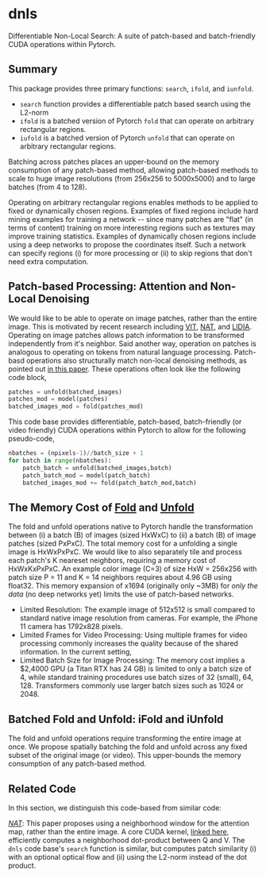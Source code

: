 # dnls
Differentiable Non-Local Search: A suite of patch-based and batch-friendly CUDA operations within Pytorch.

## Summary

This package provides three primary functions: `search`, `ifold`, and `iunfold`.
- `search` function provides a differentiable patch based search using the L2-norm
- `ifold` is a batched version of Pytorch `fold` that can operate on arbitrary rectangular regions. 
- `iufold` is a batched version of Pytorch `unfold` that can operate on arbitrary rectangular regions. 

Batching across patches places an upper-bound on the 
memory consumption of any patch-based method, allowing patch-based methods
to scale to huge image resolutions (from 256x256 to 5000x5000) and to large batches (from 4 to 128). 

Operating on arbitrary rectangular regions enables methods to be applied
to fixed or dynamically chosen regions.
Examples of fixed regions include hard mining examples for training a network -- since many patches are "flat" (in terms of content) training on more interesting regions such as textures may improve training statistics. Examples of dynamically chosen regions include using a deep networks to propose the coordinates itself. Such a network can specify regions (i) for more processing or (ii) to skip regions that don't need extra computation.


## Patch-based Processing: Attention and Non-Local Denoising

We would like to be able to operate on image patches, rather than the entire image. 
This is motivated by recent research including [VIT](https://arxiv.org/pdf/2010.11929.pdf), [NAT](https://arxiv.org/abs/2204.07143), and [LIDIA](https://arxiv.org/pdf/1911.07167.pdf).
Operating on image patches allows patch information to be transformed independently from it's neighbor.
Said another way, operation on patches is analogous to operating on tokens from natural language processing.
Patch-basd operations also structurally match non-local denoising methods, as pointed out
[in this paper](https://openreview.net/pdf?id=MmujBClawFo). 
These operations often look like the following code block,

```python
patches = unfold(batched_images)
patches_mod = model(patches)
batched_images_mod = fold(patches_mod)
```

This code base provides differentiable, patch-based, 
batch-friendly (or video friendly) CUDA operations 
within Pytorch to allow for the following pseudo-code,


```python
nbatches = (npixels-1)//batch_size + 1
for batch in range(nbatches):
    patch_batch = unfold(batched_images,batch)
    patch_batch_mod = model(patch_batch)
    batched_images_mod += fold(patch_batch_mod,batch)
```

## The Memory Cost of [Fold](https://pytorch.org/docs/stable/generated/torch.nn.Fold.html) and [Unfold](https://pytorch.org/docs/stable/generated/torch.nn.Unfold.html)

The fold and unfold operations native to Pytorch handle the transformation between (i) a batch (B) of images (sized HxWxC) to (ii) a batch (B) of image patches (sized PxPxC). 
The total memory cost for a unfolding a single image is HxWxPxPxC. We would like to also separately tile and process each patch's K neareset neighbors, requiring
a memory cost of HxWxKxPxPxC. An example color image (C=3) of size HxW = 256x256 with patch size P = 11 and K = 14 neighbors requires about 4.96 GB using float32. 
This memory expansion of x1694 (originally only ~3MB) for *only the data* (no deep networks yet) limits the use of patch-based networks.

- Limited Resolution: The example image of 512x512 is small compared to standard native image resolution from cameras. For example, the iPhone 11 camera has 1792x828 pixels.
- Limited Frames for Video Processing: Using multiple frames for video processing commonly increases the quality because of the shared information. In the current setting, 
- Limited Batch Size for Image Processing: The memory cost implies a $2,4000 GPU (a Titan RTX has 24 GB) is limited to only a batch size of 4, while standard training procedures use batch sizes of 32 (small), 64, 128. 
Transformers commonly use larger batch sizes such as 1024 or 2048.

## Batched Fold and Unfold: iFold and iUnfold

The fold and unfold operations require transforming the entire image at once. 
We propose spatially batching the fold and unfold across any fixed subset
of the original image (or video). This upper-bounds the memory consumption of 
any patch-based method.

## Related Code

In this section, we distinguish this code-based from similar code:

[_NAT_](https://github.com/SHI-Labs/Neighborhood-Attention-Transformer): This paper proposes using a neighborhood window for the attention map, rather than the entire image. A core CUDA kernel, [linked here](https://github.com/SHI-Labs/Neighborhood-Attention-Transformer/blob/main/natten/src/nattenqkrpb_cuda_kernel.cu), efficiently computes a neighborhood dot-product between Q and V. The `dnls` code base's `search`
function is similar, but computes patch similarity (i) with an optional optical flow
and (ii) using the L2-norm instead of the dot product.
 

